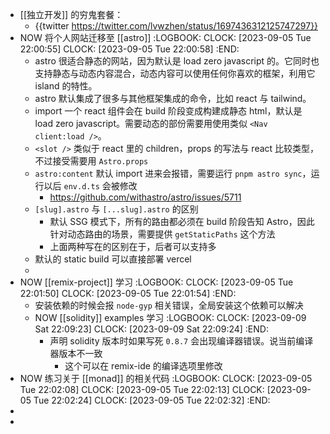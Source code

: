 - [[独立开发]] 的穷鬼套餐：
	- {{twitter https://twitter.com/lvwzhen/status/1697436312125747297}}
- NOW 将个人网站迁移至 [[astro]]
  :LOGBOOK:
  CLOCK: [2023-09-05 Tue 22:00:55]
  CLOCK: [2023-09-05 Tue 22:00:58]
  :END:
	- astro 很适合静态的网站，因为默认是 load zero javascript 的。它同时也支持静态与动态内容混合，动态内容可以使用任何你喜欢的框架，利用它 island 的特性。
	- astro 默认集成了很多与其他框架集成的命令，比如 react 与 tailwind。
	- import 一个 react 组件会在 build 阶段变成构建成静态 html，默认是 load zero javascript。需要动态的部份需要用使用类似 `<Nav client:load />`。
	- `<slot />` 类似于 react 里的 children，props 的写法与 react 比较类型，不过接受需要用 `Astro.props`
	- `astro:content` 默认 import 进来会报错，需要运行 `pnpm astro sync`，运行以后 `env.d.ts` 会被修改
		- https://github.com/withastro/astro/issues/5711
	- `[slug].astro` 与 `[...slug].astro` 的区别
		- 默认 SSG 模式下，所有的路由都必须在 build 阶段告知 Astro，因此针对动态路由的场景，需要提供 `getStaticPaths` 这个方法
		- 上面两种写在的区别在于，后者可以支持多
	- 默认的 static build 可以直接部署 vercel
	-
- NOW [[remix-project]] 学习
  :LOGBOOK:
  CLOCK: [2023-09-05 Tue 22:01:50]
  CLOCK: [2023-09-05 Tue 22:01:54]
  :END:
	- 安装依赖的时候会报 `node-gyp` 相关错误，全局安装这个依赖可以解决
	- NOW [[solidity]] examples 学习
	  :LOGBOOK:
	  CLOCK: [2023-09-09 Sat 22:09:23]
	  CLOCK: [2023-09-09 Sat 22:09:24]
	  :END:
		- 声明 solidity 版本时如果写死 `0.8.7` 会出现编译器错误。说当前编译器版本不一致
			- 这个可以在 remix-ide 的编译选项里修改
- NOW 练习关于 [[monad]] 的相关代码
  :LOGBOOK:
  CLOCK: [2023-09-05 Tue 22:02:08]
  CLOCK: [2023-09-05 Tue 22:02:13]
  CLOCK: [2023-09-05 Tue 22:02:24]
  CLOCK: [2023-09-05 Tue 22:02:32]
  :END:
-
-